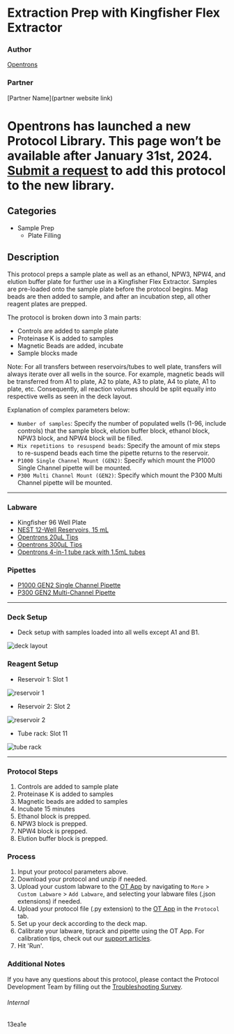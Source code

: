 # Extraction Prep with Kingfisher Flex Extractor

### Author
[Opentrons](https://opentrons.com/)

### Partner
[Partner Name](partner website link)


# Opentrons has launched a new Protocol Library. This page won’t be available after January 31st, 2024. [Submit a request](https://docs.google.com/forms/d/e/1FAIpQLSdYYp9QCKow4nn0KlCVsMS3HX0eJ0N9O7-erajKvcpT0lWbSg/viewform) to add this protocol to the new library.

## Categories
* Sample Prep
	* Plate Filling

## Description
This protocol preps a sample plate as well as an ethanol, NPW3, NPW4, and elution buffer plate for further use in a Kingfisher Flex Extractor. Samples are pre-loaded onto the sample plate before the protocol begins. Mag beads are then added to sample, and after an incubation step, all other reagent plates are prepped.  

The protocol is broken down into 3 main parts:
* Controls are added to sample plate
* Proteinase K is added to samples
* Magnetic Beads are added, incubate
* Sample blocks made

Note: For all transfers between reservoirs/tubes to well plate, transfers will always iterate over all wells in the source. For example, magnetic beads will be transferred from A1 to plate, A2 to plate, A3 to plate, A4 to plate, A1 to plate, etc. Consequently, all reaction volumes should be split equally into respective wells as seen in the deck layout.

Explanation of complex parameters below:
* `Number of samples`: Specify the number of populated wells (1-96, include controls) that the sample block, elution buffer block, ethanol block, NPW3 block, and NPW4 block will be filled.
* `Mix repetitions to resuspend beads`: Specify the amount of mix steps to re-suspend beads each time the pipette returns to the reservoir.
* `P1000 Single Channel Mount (GEN2)`: Specify which mount the P1000 Single Channel pipette will be mounted.
* `P300 Multi Channel Mount (GEN2)`: Specify which mount the P300 Multi Channel pipette will be mounted.
---

### Labware
* Kingfisher 96 Well Plate
* [NEST 12-Well Reservoirs, 15 mL](https://shop.opentrons.com/collections/reservoirs/products/nest-12-well-reservoir-15-ml)
* [Opentrons 20µL Tips](https://shop.opentrons.com/collections/opentrons-tips/products/opentrons-10ul-tips)
* [Opentrons 300µL Tips](https://shop.opentrons.com/collections/opentrons-tips/products/opentrons-300ul-tips)
* [Opentrons 4-in-1 tube rack with 1.5mL tubes](https://shop.opentrons.com/collections/racks-and-adapters/products/tube-rack-set-1)

### Pipettes
* [P1000 GEN2 Single Channel Pipette](https://shop.opentrons.com/collections/ot-2-robot/products/single-channel-electronic-pipette)
* [P300 GEN2 Multi-Channel Pipette](https://shop.opentrons.com/collections/ot-2-robot/products/8-channel-electronic-pipette)


---

### Deck Setup
* Deck setup with samples loaded into all wells except A1 and B1.

![deck layout](https://opentrons-protocol-library-website.s3.amazonaws.com/custom-README-images/13ea1e/pt1/Screen+Shot+2021-05-26+at+11.24.55+AM.png)

### Reagent Setup

* Reservoir 1: Slot 1

![reservoir 1](https://opentrons-protocol-library-website.s3.amazonaws.com/custom-README-images/13ea1e/pt1/Screen+Shot+2021-05-24+at+9.08.52+AM.png)
* Reservoir 2: Slot 2

![reservoir 2](https://opentrons-protocol-library-website.s3.amazonaws.com/custom-README-images/13ea1e/pt1/Screen+Shot+2021-05-24+at+9.14.53+AM.png)
* Tube rack: Slot 11

![tube rack](https://opentrons-protocol-library-website.s3.amazonaws.com/custom-README-images/13ea1e/pt1/Screen+Shot+2021-05-24+at+9.09.13+AM.png)

---

### Protocol Steps
1. Controls are added to sample plate
2. Proteinase K is added to samples
3. Magnetic beads are added to samples
4. Incubate 15 minutes
5. Ethanol block is prepped.
6. NPW3 block is prepped.
7. NPW4 block is prepped.
10. Elution buffer block is prepped.

### Process
1. Input your protocol parameters above.
2. Download your protocol and unzip if needed.
3. Upload your custom labware to the [OT App](https://opentrons.com/ot-app) by navigating to `More` > `Custom Labware` > `Add Labware`, and selecting your labware files (.json extensions) if needed.
4. Upload your protocol file (.py extension) to the [OT App](https://opentrons.com/ot-app) in the `Protocol` tab.
5. Set up your deck according to the deck map.
6. Calibrate your labware, tiprack and pipette using the OT App. For calibration tips, check out our [support articles](https://support.opentrons.com/en/collections/1559720-guide-for-getting-started-with-the-ot-2).
7. Hit 'Run'.

### Additional Notes
If you have any questions about this protocol, please contact the Protocol Development Team by filling out the [Troubleshooting Survey](https://protocol-troubleshooting.paperform.co/).

###### Internal
13ea1e
